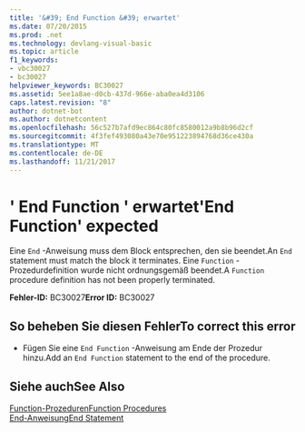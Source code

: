 ```yaml
---
title: '&#39; End Function &#39; erwartet'
ms.date: 07/20/2015
ms.prod: .net
ms.technology: devlang-visual-basic
ms.topic: article
f1_keywords:
- vbc30027
- bc30027
helpviewer_keywords: BC30027
ms.assetid: 5ee1a8ae-d0cb-437d-966e-aba0ea4d3106
caps.latest.revision: "8"
author: dotnet-bot
ms.author: dotnetcontent
ms.openlocfilehash: 56c527b7afd9ec864c80fc8580012a9b8b96d2cf
ms.sourcegitcommit: 4f3fef493080a43e70e951223894768d36ce430a
ms.translationtype: MT
ms.contentlocale: de-DE
ms.lasthandoff: 11/21/2017
---
```

# <a name="39end-function39-expected"></a><span data-ttu-id="2fc64-102">&#39; End Function &#39; erwartet</span><span class="sxs-lookup"><span data-stu-id="2fc64-102">&#39;End Function&#39; expected</span></span>
<span data-ttu-id="2fc64-103">Eine `End` -Anweisung muss dem Block entsprechen, den sie beendet.</span><span class="sxs-lookup"><span data-stu-id="2fc64-103">An `End` statement must match the block it terminates.</span></span> <span data-ttu-id="2fc64-104">Eine `Function` -Prozedurdefinition wurde nicht ordnungsgemäß beendet.</span><span class="sxs-lookup"><span data-stu-id="2fc64-104">A `Function` procedure definition has not been properly terminated.</span></span>  
  
 <span data-ttu-id="2fc64-105">**Fehler-ID:** BC30027</span><span class="sxs-lookup"><span data-stu-id="2fc64-105">**Error ID:** BC30027</span></span>  
  
## <a name="to-correct-this-error"></a><span data-ttu-id="2fc64-106">So beheben Sie diesen Fehler</span><span class="sxs-lookup"><span data-stu-id="2fc64-106">To correct this error</span></span>  
  
-   <span data-ttu-id="2fc64-107">Fügen Sie eine `End Function` -Anweisung am Ende der Prozedur hinzu.</span><span class="sxs-lookup"><span data-stu-id="2fc64-107">Add an `End Function` statement to the end of the procedure.</span></span>  
  
## <a name="see-also"></a><span data-ttu-id="2fc64-108">Siehe auch</span><span class="sxs-lookup"><span data-stu-id="2fc64-108">See Also</span></span>  
 [<span data-ttu-id="2fc64-109">Function-Prozeduren</span><span class="sxs-lookup"><span data-stu-id="2fc64-109">Function Procedures</span></span>](../../visual-basic/programming-guide/language-features/procedures/function-procedures.md)  
 [<span data-ttu-id="2fc64-110">End-Anweisung</span><span class="sxs-lookup"><span data-stu-id="2fc64-110">End Statement</span></span>](../../visual-basic/language-reference/statements/end-statement.md)

